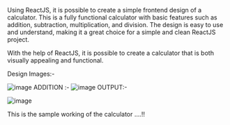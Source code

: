 Using ReactJS, it is possible to create a simple frontend design of a calculator. 
This is a fully functional calculator with basic features such as addition, subtraction, multiplication, and division. 
The design is easy to use and understand, making it a great choice for a simple and clean ReactJS project.

With the help of ReactJS, it is possible to create a calculator that is both visually appealing and functional.

Design Images:-

![image](https://user-images.githubusercontent.com/87610106/207666129-9504f45d-cf91-4f67-a036-631e92e4149c.png)
ADDITION :-
![image](https://user-images.githubusercontent.com/87610106/207666259-cfd383bc-2422-4a95-bf22-3cf5c2257ad7.png)
OUTPUT:-

![image](https://user-images.githubusercontent.com/87610106/207666326-296d0c93-9414-4b19-8571-b0c39abd5956.png)


This is the sample working of the calculator ....!!
